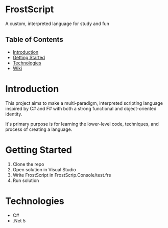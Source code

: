 # FrostScript
A custom, interpreted language for study and fun

## Table of Contents
* [Introduction](#introduction)
* [Getting Started](#getting-started)
* [Technologies](#technologies)
* [Wiki](https://github.com/FrostbiteDragon/FrostScript/wiki)

# Introduction
This project aims to make a multi-paradigm, interpreted scripting language inspired by C# and F# with both a strong functional and object-oriented identity.

It's primary purpose is for learning the lower-level code, techniques, and process of creating a language.

# Getting Started
1. Clone the repo
2. Open solution in Visual Studio
3. Write FrostScript in FrostScrip.Console/test.frs
4. Run solution

# Technologies
* C#
* .Net 5
